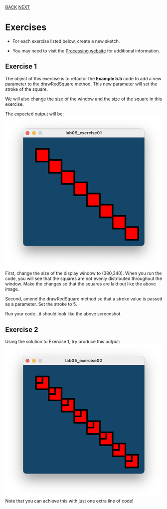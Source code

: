 [BACK](/topics/topic05/lab05/04.html) [NEXT](/topics/topic05/lab05/06.html)

# Exercises

- For each exercise listed below, create a new sketch.

- You may need to visit the [Processing website](https://processing.org/reference/) for additional information.


## Exercise 1

The object of this exercise is to refactor the **Example 5.5** code to add a new parameter to the drawRedSquare method.  This new parameter will set the stroke of the square.  

We will also change the size of the window and the size of the square in this exercise.  

The expected output will be:
![Expected output](./img/06.png)
First, change the size of the display window to (380,340).  When you run the code, you will see that the squares are not evenly distributed throughout the window.  Make the changes so that the squares are laid out like the above image.  

Second, amend the drawRedSquare method so that a stroke value is passed as a parameter. Set the stroke to 5.

Run your code...it should look like the above screenshot. 


## Exercise 2

Using the solution to Exercise 1, try produce this output:
![Expected output](./img/07.png)Note that you can achieve this with just one extra line of code!

